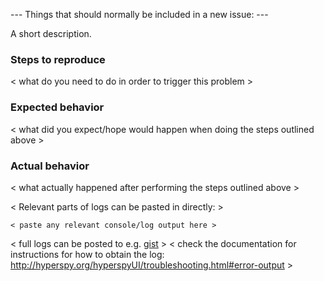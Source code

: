 
--- Things that should normally be included in a new issue: ---

A short description.

### Steps to reproduce

< what do you need to do in order to trigger this problem >


### Expected behavior

< what did you expect/hope would happen when doing the steps outlined above >

### Actual behavior

< what actually happened after performing the steps outlined above >

< Relevant parts of logs can be pasted in directly: >
```
< paste any relevant console/log output here >
```

< full logs can be posted to e.g. [gist](https://gist.github.com) >
< check the documentation for instructions for how to obtain the log: http://hyperspy.org/hyperspyUI/troubleshooting.html#error-output >
